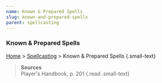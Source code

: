 ```yaml
---
name: Known & Prepared Spells
slug: known-and-prepared-spells
parent: spellcasting
---
```

### Known & Prepared Spells
[Home](home) > [Spellcasting](spellcasting) > Known & Prepared Spells {.small-text}

> **Sources** <br/>
> Player's Handbook, p. 201
{.read .small-text}